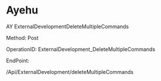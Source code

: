 #     Ayehu


AY ExternalDevelopmentDeleteMultipleCommands

Method: Post

OperationID: ExternalDevelopment_DeleteMultipleCommands

EndPoint:

/Api/ExternalDevelopment/deleteMultipleCommands
